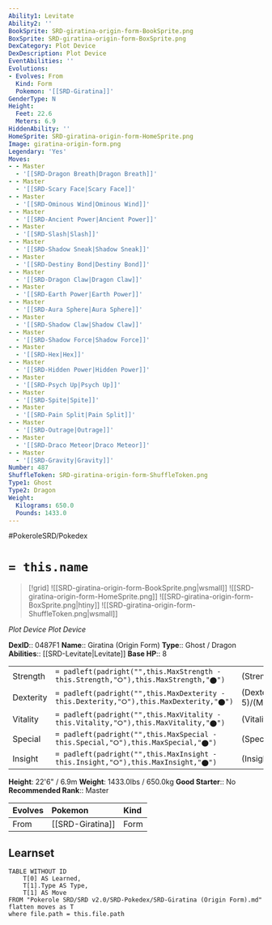 ```yaml
---
Ability1: Levitate
Ability2: ''
BookSprite: SRD-giratina-origin-form-BookSprite.png
BoxSprite: SRD-giratina-origin-form-BoxSprite.png
DexCategory: Plot Device
DexDescription: Plot Device
EventAbilities: ''
Evolutions:
- Evolves: From
  Kind: Form
  Pokemon: '[[SRD-Giratina]]'
GenderType: N
Height:
  Feet: 22.6
  Meters: 6.9
HiddenAbility: ''
HomeSprite: SRD-giratina-origin-form-HomeSprite.png
Image: giratina-origin-form.png
Legendary: 'Yes'
Moves:
- - Master
  - '[[SRD-Dragon Breath|Dragon Breath]]'
- - Master
  - '[[SRD-Scary Face|Scary Face]]'
- - Master
  - '[[SRD-Ominous Wind|Ominous Wind]]'
- - Master
  - '[[SRD-Ancient Power|Ancient Power]]'
- - Master
  - '[[SRD-Slash|Slash]]'
- - Master
  - '[[SRD-Shadow Sneak|Shadow Sneak]]'
- - Master
  - '[[SRD-Destiny Bond|Destiny Bond]]'
- - Master
  - '[[SRD-Dragon Claw|Dragon Claw]]'
- - Master
  - '[[SRD-Earth Power|Earth Power]]'
- - Master
  - '[[SRD-Aura Sphere|Aura Sphere]]'
- - Master
  - '[[SRD-Shadow Claw|Shadow Claw]]'
- - Master
  - '[[SRD-Shadow Force|Shadow Force]]'
- - Master
  - '[[SRD-Hex|Hex]]'
- - Master
  - '[[SRD-Hidden Power|Hidden Power]]'
- - Master
  - '[[SRD-Psych Up|Psych Up]]'
- - Master
  - '[[SRD-Spite|Spite]]'
- - Master
  - '[[SRD-Pain Split|Pain Split]]'
- - Master
  - '[[SRD-Outrage|Outrage]]'
- - Master
  - '[[SRD-Draco Meteor|Draco Meteor]]'
- - Master
  - '[[SRD-Gravity|Gravity]]'
Number: 487
ShuffleToken: SRD-giratina-origin-form-ShuffleToken.png
Type1: Ghost
Type2: Dragon
Weight:
  Kilograms: 650.0
  Pounds: 1433.0
---
```


#PokeroleSRD/Pokedex

# `= this.name`

> [!grid]
> ![[SRD-giratina-origin-form-BookSprite.png|wsmall]]
> ![[SRD-giratina-origin-form-HomeSprite.png]]
> ![[SRD-giratina-origin-form-BoxSprite.png|htiny]]
> ![[SRD-giratina-origin-form-ShuffleToken.png|wsmall]]


*Plot Device*
*Plot Device*

**DexID**:: 0487F1
**Name**:: Giratina (Origin Form)
**Type**:: Ghost / Dragon
**Abilities**:: [[SRD-Levitate|Levitate]]
**Base HP**:: 8

|           |                                                                                        |                                          |
| --------- | -------------------------------------------------------------------------------------- | ---------------------------------------- |
| Strength  | `= padleft(padright("",this.MaxStrength - this.Strength,"⭘"),this.MaxStrength,"⬤")`    | (Strength::7)/(MaxStrength::7)   |
| Dexterity | `= padleft(padright("",this.MaxDexterity - this.Dexterity,"⭘"),this.MaxDexterity,"⬤")` | (Dexterity:: 5)/(MaxDexterity::5) |
| Vitality  | `= padleft(padright("",this.MaxVitality - this.Vitality,"⭘"),this.MaxVitality,"⬤")`    | (Vitality::6)/(MaxVitality::6)   |
| Special   | `= padleft(padright("",this.MaxSpecial - this.Special,"⭘"),this.MaxSpecial,"⬤")`       | (Special::7)/(MaxSpecial::7)     |
| Insight   | `= padleft(padright("",this.MaxInsight - this.Insight,"⭘"),this.MaxInsight,"⬤")`       | (Insight::6)/(MaxInsight::6)     |

**Height**: 22'6" / 6.9m
**Weight**: 1433.0lbs / 650.0kg
**Good Starter**:: No
**Recommended Rank**:: Master

| Evolves   | Pokemon          | Kind   |
|:----------|:-----------------|:-------|
| From      | [[SRD-Giratina]] | Form   |

## Learnset

```dataview
TABLE WITHOUT ID
    T[0] AS Learned,
    T[1].Type AS Type,
    T[1] AS Move
FROM "Pokerole SRD/SRD v2.0/SRD-Pokedex/SRD-Giratina (Origin Form).md"
flatten moves as T
where file.path = this.file.path
```

